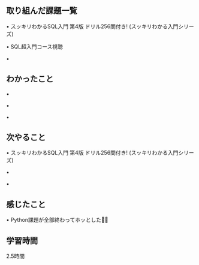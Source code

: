 ## 取り組んだ課題一覧
• スッキリわかるSQL入門 第4版 ドリル256問付き! (スッキリわかる入門シリーズ)


• SQL超入門コース視聴


• 


## わかったこと
• 


• 



• 


## 次やること
• スッキリわかるSQL入門 第4版 ドリル256問付き! (スッキリわかる入門シリーズ)



• 


• 

## 感じたこと
• Python課題が全部終わってホッとした😮‍💨


## 学習時間
2.5時間